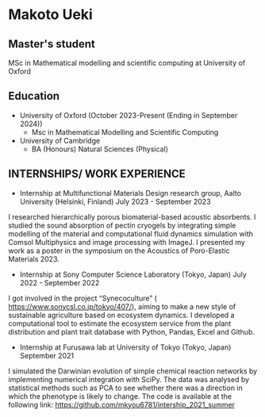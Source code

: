 # Makoto Ueki

## Master's student 
MSc in Mathematical modelling and scientific computing at University of Oxford

## Education

* University of Oxford (October 2023-Present (Ending in September 2024))
    * Msc in Mathematical Modelling and Scientific Computing
* University of Cambridge
    * BA (Honours) Natural Sciences (Physical)

## INTERNSHIPS/ WORK EXPERIENCE

* Internship at Multifunctional Materials Design research group, Aalto University (Helsinki, Finland) July 2023 - September 2023

I researched hierarchically porous biomaterial-based acoustic absorbents. I studied the sound absorption of
pectin cryogels by integrating simple modelling of the material and computational fluid dynamics simulation with Comsol Multiphysics and image processing with ImageJ. I presented my work as a poster in the symposium on the Acoustics of Poro-Elastic Materials 2023.

* Internship at Sony Computer Science Laboratory (Tokyo, Japan) July 2022 - September 2022

I got involved in the project “Synecoculture” ( https://www.sonycsl.co.jp/tokyo/407/), aiming to make a new style of sustainable agriculture based on ecosystem dynamics. I developed a computational tool to estimate the ecosystem service from the plant distribution and plant trait database with Python, Pandas, Excel and Github.

* Internship at Furusawa lab at University of Tokyo (Tokyo, Japan) September 2021

I simulated the Darwinian evolution of simple chemical reaction networks by implementing numerical integration with SciPy. The data was analysed by statistical methods such as PCA to see whether there was a direction in which the phenotype is likely to change. The code is available at the following link: https://github.com/mkyou6781/intership_2021_summer
